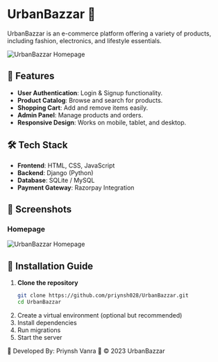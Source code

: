 # UrbanBazzar 🛒

UrbanBazzar is an e-commerce platform offering a variety of products, including fashion, electronics, and lifestyle essentials.

![UrbanBazzar Homepage](screenshot.png)

## 🚀 Features
- **User Authentication**: Login & Signup functionality.
- **Product Catalog**: Browse and search for products.
- **Shopping Cart**: Add and remove items easily.
- **Admin Panel**: Manage products and orders.
- **Responsive Design**: Works on mobile, tablet, and desktop.

## 🛠️ Tech Stack
- **Frontend**: HTML, CSS, JavaScript
- **Backend**: Django (Python)
- **Database**: SQLite / MySQL
- **Payment Gateway**: Razorpay Integration

## 📸 Screenshots
### Homepage
![UrbanBazzar Homepage](screenshot.png)

## 📌 Installation Guide
1. **Clone the repository**  
   ```sh
   git clone https://github.com/priynsh028/UrbanBazzar.git
   cd UrbanBazzar
2. Create a virtual environment (optional but recommended)
3. Install dependencies
4. Run migrations
5. Start the server

📌 Developed By: Priynsh Vanra
📝 © 2023 UrbanBazzar
